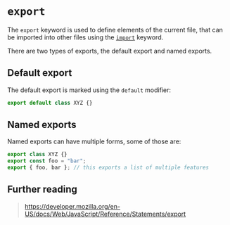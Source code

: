 # `export`

The `export` keyword is used to define elements of the current file, that can be imported into other files using the [`import`][concept-import] keyword.

There are two types of exports, the default export and named exports.

## Default export

The default export is marked using the `default` modifier:

```js
export default class XYZ {}
```

## Named exports

Named exports can have multiple forms, some of those are:

```js
export class XYZ {}
export const foo = "bar";
export { foo, bar }; // this exports a list of multiple features
```

## Further reading

> https://developer.mozilla.org/en-US/docs/Web/JavaScript/Reference/Statements/export

[concept-import]: ./import.md
